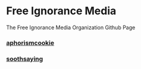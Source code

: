 # Free Ignorance Media

The Free Ignorance Media Organization Github Page


### [aphorismcookie](https://github.com/free-ignorance/aphorismcookie)

### [soothsaying](https://github.com/free-ignorance/soothsaying)
